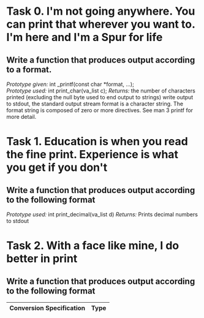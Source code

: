 # Task 0. I'm not going anywhere. You can print that wherever you want to. I'm here and I'm a Spur for life
## Write a function that produces output according to a format.
	
*Prototype given:* int _printf(const char \*format, ...);\
*Prototype used:* int print_char(va_list c);
*Returns:* the number of characters printed (excluding the null byte used to end output to strings)
write output to stdout, the standard output stream
format is a character string. The format string is composed of zero or more directives. See man 3 printf for more detail.

# Task 1. Education is when you read the fine print. Experience is what you get if you don't

## Write a function that produces output according to the following format
	
*Prototype used:* int print_decimal(va_list d)
*Returns:* Prints decimal numbers to stdout

# Task 2. With a face like mine, I do better in print

## Write a function that produces output according to the following format

|Conversion Specification|Type|
|:----------------------:|:--:|

	
